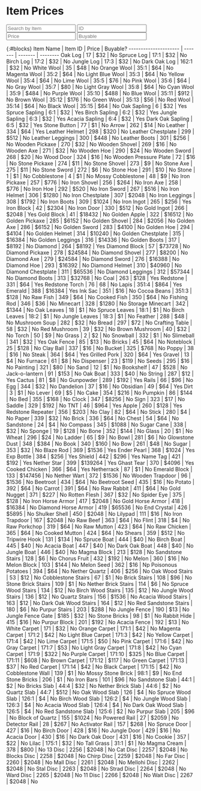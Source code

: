 # Item Prices

<link rel="stylesheet" href="assets/css/searchboxes.css">

<script src="/assets/js/searchboxes.js"></script>

<script src="https://ajax.googleapis.com/ajax/libs/jquery/2.1.1/jquery.min.js"></script>

<input type="text" id="findblocks" onkeyup="searchTable(0, 'findblocks')" placeholder="Search by Item">

<input type="text" id="findids" onkeyup="searchTable(1, 'findids')" placeholder="ID">

<input type="text" id="findprice" onkeyup="searchTable(2, 'findprice')" placeholder="Price">

<input type="text" id="findbuy" onkeyup="searchTable(3, 'findbuy')" placeholder="Buyable">

{:#blocks}
Item Name             | Item ID | Price   | Buyable?
--------------------- | ------- | ------- | --------
Oak Log               | 17      | $32     | No
Spruce Log            | 17:1    | $32     | No
Birch Log             | 17:2    | $32     | No
Jungle Log            | 17:3    | $32     | No
Dark Oak Log          | 162:1   | $32     | No
White Wool            | 35      | $48     | No
Orange Wool           | 35:1    | $64     | No
Magenta Wool          | 35:2    | $64     | No
Light Blue Wool       | 35:3    | $64     | No
Yellow Wool           | 35:4    | $64     | No
Lime Wool             | 35:5    | $76     | No
Pink Wool             | 35:6    | $64     | No
Gray Wool             | 35:7    | $80     | No
Light Gray Wool       | 35:8    | $64     | No
Cyan Wool             | 35:9    | $484    | No
Purple Wool           | 35:10   | $488    | No
Blue Wool             | 35:11   | $912    | No
Brown Wool            | 35:12   | $176    | No
Green Wool            | 35:13   | $56     | No
Red Wool              | 35:14   | $64     | No
Black Wool            | 35:15   | $64     | No
Oak Sapling           | 6       | $32     | Yes
Spruce Sapling        | 6:1     | $32     | Yes
Birch Sapling         | 6:2     | $32     | Yes
Jungle Sapling        | 6:3     | $32     | Yes
Acacia Sapling        | 6:4     | $32     | Yes
Dark Oak Sapling      | 6:5     | $32     | Yes
Stone Button          | 77      | $1      | No
Arrow                 | 262     | $14     | No
Leather               | 334     | $64     | Yes
Leather Helmet        | 298     | $320    | No
Leather Chestplate    | 299     | $512    | No
Leather Leggings      | 300     | $448    | No
Leather Boots         | 301     | $256    | No
Wooden Pickaxe        | 270     | $32     | No
Wooden Shovel         | 269     | $16     | No
Wooden Axe            | 271     | $32     | No
Wooden Hoe            | 290     | $24     | No
Wooden Sword          | 268     | $20     | No
Wood Door             | 324     | $16     | No
Wooden Pressure Plate | 72      | $16     | No
Stone Pickaxe         | 274     | $11     | No
Stone Shovel          | 273     | $9      | No
Stone Axe             | 275     | $11     | No
Stone Sword           | 272     | $6      | No
Stone Hoe             | 291     | $10     | No
Stone                 | 1       | $1      | No
Cobblestone           | 4       | $1      | No
Mossy Cobblestone     | 48      | $9      | No
Iron Pickaxe          | 257     | $776    | No
Iron Shovel           | 256     | $264    | No
Iron Axe              | 258     | $776    | No
Iron Hoe              | 292     | $520    | No
Iron Sword            | 267     | $516    | No
Iron Helmet           | 306     | $1280   | No
Iron Chestplate       | 307     | $2048   | No
Iron Leggings         | 308     | $1792   | No
Iron Boots            | 309     | $1024   | No
Iron Ingot            | 265     | $256    | Yes
Iron Block            | 42      | $2304   | No
Iron Door             | 330     | $512    | No
Gold Ingot            | 266     | $2048   | Yes
Gold Block            | 41      | $18432  | No
Golden Apple          | 322     | $16512  | No
Golden Pickaxe        | 285     | $6152   | No
Golden Shovel         | 284     | $2056   | No
Golden Axe            | 286     | $6152   | No
Golden Sword          | 283     | $4100   | No
Golden Hoe            | 294     | $4104   | No
Golden Helmet         | 314     | $10240  | No
Golden Chestplate     | 315     | $16384  | No
Golden Leggings       | 316     | $14336  | No
Golden Boots          | 317     | $8192   | No
Diamond               | 264     | $8192   | Yes
Diamond Block         | 57      | $73728  | No
Diamond Pickaxe       | 278     | $24584  | No
Diamond Shovel        | 277     | $8200   | No
Diamond Axe           | 279     | $24584  | No
Diamond Sword         | 276     | $16388  | No
Diamond Hoe           | 293     | $16392  | No
Diamond Helmet        | 310     | $40960  | No
Diamond Chestplate    | 311     | $65536  | No
Diamond Leggings      | 312     | $57344  | No
Diamond Boots         | 313     | $32768  | No
Coal                  | 263     | $128    | Yes
Redstone              | 331     | $64     | Yes
Redstone Torch        | 76      | 68      | No
Lapis                 | 351:4   | $864    | Yes
Emerald               | 388     | $16384  | Yes
Ink Sac               | 351     | $16     | No
Cocoa Beans           | 351:3   | $128    | No
Raw Fish              | 349     | $64     | No
Cooked Fish           | 350     | $64     | No
Fishing Rod           | 346     | $36     | No
Minecart              | 328     | $1280   | No
Storage Minecart      | 342     | $1344   | No
Oak Leaves            | 18      | $1      | No
Spruce Leaves         | 18:1    | $1      | No
Birch Leaves          | 18:2    | $1      | No
Jungle Leaves         | 18:3    | $1      | No
Feather               | 288     | $48     | No
Mushroom Soup         | 282     | $32     | No
Bread                 | 297     | $72     | No
Crafting Table        | 58      | $32     | No
Red Mushroom          | 39      | $32     | No
Brown Mushroom        | 40      | $32     | No
Torch                 | 50      | $9      | No
Grass                 | 2       | $2      | No
Snowball              | 332     | $1      | No
Slimeball             | 341     | $32     | Yes
Oak Fence             | 85      | $13     | No
Bricks                | 45      | $64     | No
Noteblock             | 25      | $128    | No
Clay Ball             | 337     | $16     | No
Bucket                | 325     | $768    | No
Poppy                 | 38      | $16     | No
Steak                 | 364     | $64     | Yes
Grilled Pork          | 320     | $64     | Yes
Gravel                | 13      | $4      | No
Furnace               | 61      | $8      | No
Dispenser             | 23      | $119    | No
Seeds                 | 295     | $16     | No
Painting              | 321     | $80     | No
Sand                  | 12      | $1      | No
Bookshelf             | 47      | $528    | No
Jack-o-lantern        | 91      | $153    | No
Oak Boat              | 333     | $40     | No
String                | 287     | $12     | Yes
Cactus                | 81      | $8      | No
Gunpowder             | 289     | $192    | Yes
Rails                 | 66      | $96     | No
Egg                   | 344     | $32     | No
Dandelion             | 37      | $16     | No
Obsidian              | 49      | $64     | Yes
Dirt                  | 3       | $1      | No
Lever                 | 69      | $5      | No
Cake                  | 354     | $216    | No
Pumpkin               | 86      | $144    | No
Bed                   | 355     | $168    | No
Clock                 | 347     | $8256   | No
Sign                  | 323     | $17     | No
Saddle                | 329     | $192    | No
TNT                   | 46      | $964    | Yes
Apple                 | 260     | $128    | Yes
Redstone Repeater     | 356     | $203    | No
Clay                  | 82      | $64     | No
Stick                 | 280     | $4      | No
Paper                 | 339     | $32     | No
Brick                 | 336     | $64     | No
Chest                 | 54      | $64     | No
Sandstone             | 24      | $4      | No
Compass               | 345     | $1088   | No
Sugar Cane            | 338     | $32     | No
Sponge                | 19      | $128    | No
Bone                  | 352     | $144    | No
Glass                 | 20      | $1      | No
Wheat                 | 296     | $24     | No
Ladder                | 65      | $9      | No
Bowl                  | 281     | $6      | No
Glowstone Dust        | 348     | $384    | No
Book                  | 340     | $160    | No
Bow                   | 261     | $48     | No
Sugar                 | 353     | $32     | No
Blaze Rod             | 369     | $1536   | Yes
Ender Pearl           | 368     | $1024   | Yes
Exp Bottle            | 384     | $256    | Yes
Shield                | 442     | $296    | Yes
Name Tag              | 421     | $192    | Yes
Nether Star           | 399     | $139264 | Yes
Ghast Tear            | 370     | $4096   | Yes
Cooked Chicken        | 366     | $64     | Yes
Netherrack            | 87      | $1      | No
Emerald Block         | 133     | $147456 | No
Nether Wart           | 372     | $1536   | No
Wooden Trapdoor       | 96      | $1536   | No
Beetroot              | 434     | $64     | No
Beetroot Seed         | 435     | $16     | No
Potato                | 392     | $64     | No
Carrot                | 391     | $64     | No
Raw Rabbit            | 411     | $64     | No
Gold Nugget           | 371     | $227    | No
Rotten Flesh          | 367     | $32     | No
Spider Eye            | 375     | $128    | No
Iron Horse Armor      | 417     | $2048   | No
Gold Horse Armor      | 418     | $16384  | No
Diamond Horse Armor   | 419     | $65536  | No
End Crystal           | 426     | $5895   | No
Shulker Shell         | 450     | $2048   | No
Lilypad               | 111     | $16     | No
Iron Trapdoor         | 167     | $2048   | No
Raw Beef              | 363     | $64     | No
Flint                 | 318     | $4      | No
Raw Porkchop          | 319     | $64     | No
Raw Mutton            | 423     | $64     | No
Raw Chicken           | 365     | $64     | No
Cooked Mutton         | 424     | $64     | No
Shears                | 359     | $512    | No
Tripwire Hook         | 131     | $134    | No
Spruce Boat           | 444     | $40     | No
Birch Boat            | 445     | $40     | No
Acacia Boat           | 447     | $40     | No
Dark Oak Boat         | 448     | $40     | No
Jungle Boat           | 446     | $40     | No
Magma Block           | 213     | $128    | No
Sandstone Stairs      | 128     | $6      | No
Chorus Fruit          | 432     | $192    | No
Melon                 | 360     | $16     | No
Melon Block           | 103     | $144    | No
Melon Seed            | 362     | $16     | Np
Poisonous Potatoes    | 394     | $64     | No
Nether Quartz         | 406     | $256    | No
Oak Wood Stairs       | 53      | $12     | No
Cobblestone Stairs    | 67      | $1      | No
Brick Stairs          | 108     | $96     | No
Stone Brick Stairs    | 109     | $1      | No
Nether Brick Stairs   | 114     | $6      | No
Spruce Wood Stairs    | 134     | $12     | No
Birch Wood Stairs     | 135     | $12     | No
Jungle Wood Stairs    | 136     | $12     | No
Quartz Stairs         | 156     | $1536   | No
Acacia Wood Stairs    | 163     | $12     | No
Dark Oak Wood Stairs  | 164     | $12     | No
Red Sandstone Stairs  | 180     | $6      | No
Purpur Stairs         | 203     | $288    | No
Jungle Fence          | 190     | $13     | No
Jungle Fence Gate     | $185    | $32     | No
Stone Bricks          | 98      | $1      | No
Rabbit Hide           | 415     | $16     | No
Purpur Block          | 201     | $192    | No
Acacia Fence          | 192     | $13     | No
White Carpet          | 171     | $32     | No
Orange Carpet         | 171:1   | $42     | No
Magenta Carpet        | 171:2   | $42     | No
Light Blue Carpet     | 171:3   | $42     | No
Yellow Carpet         | 171:4   | $42     | No
Lime Carpet           | 171:5   | $50     | No
Pink Carpet           | 171:6   | $42     | No
Gray Carpet           | 171:7   | $53     | No
Light Gray Carpet     | 171:8   | $42     | No
Cyan Carpet           | 171:9   | $322    | No
Purple Carpet         | 171:10  | $325    | No
Blue Carpet           | 171:11  | $608    | No
Brown Carpet          | 171:12  | $117    | No
Green Carpet          | 171:13  | $37     | No
Red Carpet            | 171:14  | $42     | No
Black Carpet          | 171:15  | $42     | No
Cobblestone Wall      | 139     | $1      | No
Mossy Stone Brick     | 98:1    | $9      | No
End Stone Bricks      | 206     | $1      | No
Iron Bars             | 101     | $96     | No
Sandstone Slab        | 44:1    | $2      | No
Bricks Slab           | 44:4    | $32     | No
Nether Brick Slab     | 44:6    | $2      | No
Quartz Slab           | 44:7    | $512    | No
Oak Wood Slab         | 126     | $4      | No
Spruce Wood Slab      | 126:1   | $4      | No
Birch Wood Slab       | 126:2   | $4      | No
Jungle Wood Slab      | 126:3   | $4      | No
Acacia Wood Slab      | 126:4   | $4      | No
Dark Oak Wood Slab    | 126:5   | $4      | No
Red Sandstone Slab    | 125:6   | $2      | No
Purpur Slab           | 205     | $96     | No
Block of Quartz       | 155     | $1024   | No
Powered Rail          | 27      | $2059   | No
Detector Rail         | 28      | $267    | No
Activator Rail        | 157     | $268    | No
Spruce Door           | 427     | $16     | No
Birch Door            | 428     | $16     | No
Jungle Door           | 429     | $16     | No
Acacia Door           | 430     | $16     | No
Dark Oak Door         | 431     | $16     | No
Cookie                | 357     | $22     | No
Lilac                 | 175:1   | $32     | No
Tall Grass            | 31:1    | $1      | No
Magma Cream           | 378     | $800    | No
13 Disc               | 2256    | $2048   | No
Cat Disc              | 2257    | $2048   | No
Blocks Disc           | 2258    | $2048   | No
Chirp Disc            | 2259    | $2048   | No
Far Disc              | 2260    | $2048   | No
Mall Disc             | 2261    | $2048   | No
Mellohi Disc          | 2262    | $2048   | No
Stal Disc             | 2263    | $2048   | No
Strad Disc            | 2264    | $2048   | No
Ward Disc             | 2265    | $2048   | No
11 Disc               | 2266    | $2048   | No
Wait Disc             | 2267    | $2048   | No

<script src="/assets/js/sorttable.js">
</script>
